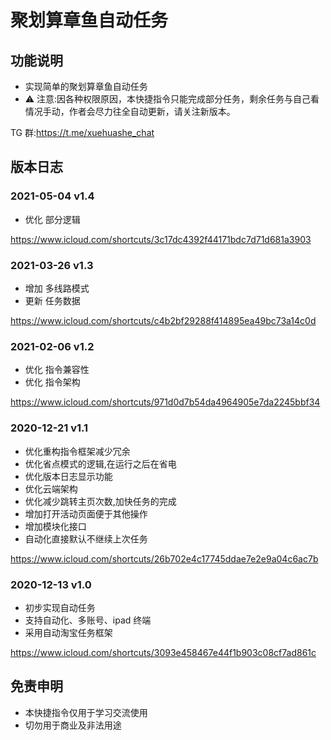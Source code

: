 # 聚划算章鱼自动任务

## 功能说明

- 实现简单的聚划算章鱼自动任务
- ⚠️ 注意:因各种权限原因，本快捷指令只能完成部分任务，剩余任务与自己看情况手动，作者会尽力往全自动更新，请关注新版本。

TG 群:https://t.me/xuehuashe_chat

## 版本日志

### 2021-05-04 v1.4

- 优化 部分逻辑

https://www.icloud.com/shortcuts/3c17dc4392f44171bdc7d71d681a3903

### 2021-03-26 v1.3

- 增加 多线路模式
- 更新 任务数据

https://www.icloud.com/shortcuts/c4b2bf29288f414895ea49bc73a14c0d

### 2021-02-06 v1.2

- 优化 指令兼容性
- 优化 指令架构

https://www.icloud.com/shortcuts/971d0d7b54da4964905e7da2245bbf34

### 2020-12-21 v1.1

- 优化重构指令框架减少冗余
- 优化省点模式的逻辑,在运行之后在省电
- 优化版本日志显示功能
- 优化云端架构
- 优化减少跳转主页次数,加快任务的完成
- 增加打开活动页面便于其他操作
- 增加模块化接口
- 自动化直接默认不继续上次任务

https://www.icloud.com/shortcuts/26b702e4c17745ddae7e2e9a04c6ac7b

### 2020-12-13 v1.0

- 初步实现自动任务
- 支持自动化、多账号、ipad 终端
- 采用自动淘宝任务框架

https://www.icloud.com/shortcuts/3093e458467e44f1b903c08cf7ad861c

## 免责申明

- 本快捷指令仅用于学习交流使用
- 切勿用于商业及非法用途
